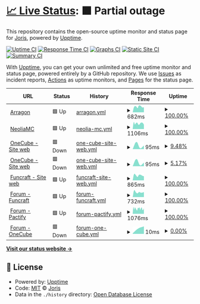 # [📈 Live Status](https://Acenox.github.io/Status): <!--live status--> **🟧 Partial outage**

This repository contains the open-source uptime monitor and status page for [Joris](https://hydeos.fr), powered by [Upptime](https://github.com/upptime/upptime).

[![Uptime CI](https://github.com/Acenox/Status/workflows/Uptime%20CI/badge.svg)](https://github.com/Acenox/Status/actions?query=workflow%3A%22Uptime+CI%22)
[![Response Time CI](https://github.com/Acenox/Status/workflows/Response%20Time%20CI/badge.svg)](https://github.com/Acenox/Status/actions?query=workflow%3A%22Response+Time+CI%22)
[![Graphs CI](https://github.com/Acenox/Status/workflows/Graphs%20CI/badge.svg)](https://github.com/Acenox/Status/actions?query=workflow%3A%22Graphs+CI%22)
[![Static Site CI](https://github.com/Acenox/Status/workflows/Static%20Site%20CI/badge.svg)](https://github.com/Acenox/Status/actions?query=workflow%3A%22Static+Site+CI%22)
[![Summary CI](https://github.com/Acenox/Status/workflows/Summary%20CI/badge.svg)](https://github.com/Acenox/Status/actions?query=workflow%3A%22Summary+CI%22)

With [Upptime](https://upptime.js.org), you can get your own unlimited and free uptime monitor and status page, powered entirely by a GitHub repository. We use [Issues](https://github.com/Acenox/Status/issues) as incident reports, [Actions](https://github.com/Acenox/Status/actions) as uptime monitors, and [Pages](https://Acenox.github.io/Status) for the status page.

<!--start: status pages-->
<!-- This summary is generated by Upptime (https://github.com/upptime/upptime) -->
<!-- Do not edit this manually, your changes will be overwritten -->
<!-- prettier-ignore -->
| URL | Status | History | Response Time | Uptime |
| --- | ------ | ------- | ------------- | ------ |
| <img alt="" src="https://icons.duckduckgo.com/ip3/arragon.hydeos.fr.ico" height="13"> [Arragon](https://arragon.hydeos.fr) | 🟩 Up | [arragon.yml](https://github.com/Acenox/Status/commits/HEAD/history/arragon.yml) | <details><summary><img alt="Response time graph" src="./graphs/arragon/response-time-week.png" height="20"> 682ms</summary><br><a href="https://Acenox.github.io/Status/history/arragon"><img alt="Response time 682" src="https://img.shields.io/endpoint?url=https%3A%2F%2Fraw.githubusercontent.com%2FAcenox%2FStatus%2FHEAD%2Fapi%2Farragon%2Fresponse-time.json"></a><br><a href="https://Acenox.github.io/Status/history/arragon"><img alt="24-hour response time 682" src="https://img.shields.io/endpoint?url=https%3A%2F%2Fraw.githubusercontent.com%2FAcenox%2FStatus%2FHEAD%2Fapi%2Farragon%2Fresponse-time-day.json"></a><br><a href="https://Acenox.github.io/Status/history/arragon"><img alt="7-day response time 682" src="https://img.shields.io/endpoint?url=https%3A%2F%2Fraw.githubusercontent.com%2FAcenox%2FStatus%2FHEAD%2Fapi%2Farragon%2Fresponse-time-week.json"></a><br><a href="https://Acenox.github.io/Status/history/arragon"><img alt="30-day response time 682" src="https://img.shields.io/endpoint?url=https%3A%2F%2Fraw.githubusercontent.com%2FAcenox%2FStatus%2FHEAD%2Fapi%2Farragon%2Fresponse-time-month.json"></a><br><a href="https://Acenox.github.io/Status/history/arragon"><img alt="1-year response time 682" src="https://img.shields.io/endpoint?url=https%3A%2F%2Fraw.githubusercontent.com%2FAcenox%2FStatus%2FHEAD%2Fapi%2Farragon%2Fresponse-time-year.json"></a></details> | <details><summary><a href="https://Acenox.github.io/Status/history/arragon">100.00%</a></summary><a href="https://Acenox.github.io/Status/history/arragon"><img alt="All-time uptime 100.00%" src="https://img.shields.io/endpoint?url=https%3A%2F%2Fraw.githubusercontent.com%2FAcenox%2FStatus%2FHEAD%2Fapi%2Farragon%2Fuptime.json"></a><br><a href="https://Acenox.github.io/Status/history/arragon"><img alt="24-hour uptime 100.00%" src="https://img.shields.io/endpoint?url=https%3A%2F%2Fraw.githubusercontent.com%2FAcenox%2FStatus%2FHEAD%2Fapi%2Farragon%2Fuptime-day.json"></a><br><a href="https://Acenox.github.io/Status/history/arragon"><img alt="7-day uptime 100.00%" src="https://img.shields.io/endpoint?url=https%3A%2F%2Fraw.githubusercontent.com%2FAcenox%2FStatus%2FHEAD%2Fapi%2Farragon%2Fuptime-week.json"></a><br><a href="https://Acenox.github.io/Status/history/arragon"><img alt="30-day uptime 100.00%" src="https://img.shields.io/endpoint?url=https%3A%2F%2Fraw.githubusercontent.com%2FAcenox%2FStatus%2FHEAD%2Fapi%2Farragon%2Fuptime-month.json"></a><br><a href="https://Acenox.github.io/Status/history/arragon"><img alt="1-year uptime 100.00%" src="https://img.shields.io/endpoint?url=https%3A%2F%2Fraw.githubusercontent.com%2FAcenox%2FStatus%2FHEAD%2Fapi%2Farragon%2Fuptime-year.json"></a></details>
| <img alt="" src="https://icons.duckduckgo.com/ip3/neoliamc.fr.ico" height="13"> [NeoliaMC](https://neoliamc.fr) | 🟩 Up | [neolia-mc.yml](https://github.com/Acenox/Status/commits/HEAD/history/neolia-mc.yml) | <details><summary><img alt="Response time graph" src="./graphs/neolia-mc/response-time-week.png" height="20"> 1106ms</summary><br><a href="https://Acenox.github.io/Status/history/neolia-mc"><img alt="Response time 1106" src="https://img.shields.io/endpoint?url=https%3A%2F%2Fraw.githubusercontent.com%2FAcenox%2FStatus%2FHEAD%2Fapi%2Fneolia-mc%2Fresponse-time.json"></a><br><a href="https://Acenox.github.io/Status/history/neolia-mc"><img alt="24-hour response time 1106" src="https://img.shields.io/endpoint?url=https%3A%2F%2Fraw.githubusercontent.com%2FAcenox%2FStatus%2FHEAD%2Fapi%2Fneolia-mc%2Fresponse-time-day.json"></a><br><a href="https://Acenox.github.io/Status/history/neolia-mc"><img alt="7-day response time 1106" src="https://img.shields.io/endpoint?url=https%3A%2F%2Fraw.githubusercontent.com%2FAcenox%2FStatus%2FHEAD%2Fapi%2Fneolia-mc%2Fresponse-time-week.json"></a><br><a href="https://Acenox.github.io/Status/history/neolia-mc"><img alt="30-day response time 1106" src="https://img.shields.io/endpoint?url=https%3A%2F%2Fraw.githubusercontent.com%2FAcenox%2FStatus%2FHEAD%2Fapi%2Fneolia-mc%2Fresponse-time-month.json"></a><br><a href="https://Acenox.github.io/Status/history/neolia-mc"><img alt="1-year response time 1106" src="https://img.shields.io/endpoint?url=https%3A%2F%2Fraw.githubusercontent.com%2FAcenox%2FStatus%2FHEAD%2Fapi%2Fneolia-mc%2Fresponse-time-year.json"></a></details> | <details><summary><a href="https://Acenox.github.io/Status/history/neolia-mc">100.00%</a></summary><a href="https://Acenox.github.io/Status/history/neolia-mc"><img alt="All-time uptime 100.00%" src="https://img.shields.io/endpoint?url=https%3A%2F%2Fraw.githubusercontent.com%2FAcenox%2FStatus%2FHEAD%2Fapi%2Fneolia-mc%2Fuptime.json"></a><br><a href="https://Acenox.github.io/Status/history/neolia-mc"><img alt="24-hour uptime 100.00%" src="https://img.shields.io/endpoint?url=https%3A%2F%2Fraw.githubusercontent.com%2FAcenox%2FStatus%2FHEAD%2Fapi%2Fneolia-mc%2Fuptime-day.json"></a><br><a href="https://Acenox.github.io/Status/history/neolia-mc"><img alt="7-day uptime 100.00%" src="https://img.shields.io/endpoint?url=https%3A%2F%2Fraw.githubusercontent.com%2FAcenox%2FStatus%2FHEAD%2Fapi%2Fneolia-mc%2Fuptime-week.json"></a><br><a href="https://Acenox.github.io/Status/history/neolia-mc"><img alt="30-day uptime 100.00%" src="https://img.shields.io/endpoint?url=https%3A%2F%2Fraw.githubusercontent.com%2FAcenox%2FStatus%2FHEAD%2Fapi%2Fneolia-mc%2Fuptime-month.json"></a><br><a href="https://Acenox.github.io/Status/history/neolia-mc"><img alt="1-year uptime 100.00%" src="https://img.shields.io/endpoint?url=https%3A%2F%2Fraw.githubusercontent.com%2FAcenox%2FStatus%2FHEAD%2Fapi%2Fneolia-mc%2Fuptime-year.json"></a></details>
| <img alt="" src="https://icons.duckduckgo.com/ip3/onecube.com.ico" height="13"> [OneCube - Site web](https://onecube.com) | 🟥 Down | [one-cube-site-web.yml](https://github.com/Acenox/Status/commits/HEAD/history/one-cube-site-web.yml) | <details><summary><img alt="Response time graph" src="./graphs/one-cube-site-web/response-time-week.png" height="20"> 95ms</summary><br><a href="https://Acenox.github.io/Status/history/one-cube-site-web"><img alt="Response time 95" src="https://img.shields.io/endpoint?url=https%3A%2F%2Fraw.githubusercontent.com%2FAcenox%2FStatus%2FHEAD%2Fapi%2Fone-cube-site-web%2Fresponse-time.json"></a><br><a href="https://Acenox.github.io/Status/history/one-cube-site-web"><img alt="24-hour response time 95" src="https://img.shields.io/endpoint?url=https%3A%2F%2Fraw.githubusercontent.com%2FAcenox%2FStatus%2FHEAD%2Fapi%2Fone-cube-site-web%2Fresponse-time-day.json"></a><br><a href="https://Acenox.github.io/Status/history/one-cube-site-web"><img alt="7-day response time 95" src="https://img.shields.io/endpoint?url=https%3A%2F%2Fraw.githubusercontent.com%2FAcenox%2FStatus%2FHEAD%2Fapi%2Fone-cube-site-web%2Fresponse-time-week.json"></a><br><a href="https://Acenox.github.io/Status/history/one-cube-site-web"><img alt="30-day response time 95" src="https://img.shields.io/endpoint?url=https%3A%2F%2Fraw.githubusercontent.com%2FAcenox%2FStatus%2FHEAD%2Fapi%2Fone-cube-site-web%2Fresponse-time-month.json"></a><br><a href="https://Acenox.github.io/Status/history/one-cube-site-web"><img alt="1-year response time 95" src="https://img.shields.io/endpoint?url=https%3A%2F%2Fraw.githubusercontent.com%2FAcenox%2FStatus%2FHEAD%2Fapi%2Fone-cube-site-web%2Fresponse-time-year.json"></a></details> | <details><summary><a href="https://Acenox.github.io/Status/history/one-cube-site-web">9.48%</a></summary><a href="https://Acenox.github.io/Status/history/one-cube-site-web"><img alt="All-time uptime 9.48%" src="https://img.shields.io/endpoint?url=https%3A%2F%2Fraw.githubusercontent.com%2FAcenox%2FStatus%2FHEAD%2Fapi%2Fone-cube-site-web%2Fuptime.json"></a><br><a href="https://Acenox.github.io/Status/history/one-cube-site-web"><img alt="24-hour uptime 9.48%" src="https://img.shields.io/endpoint?url=https%3A%2F%2Fraw.githubusercontent.com%2FAcenox%2FStatus%2FHEAD%2Fapi%2Fone-cube-site-web%2Fuptime-day.json"></a><br><a href="https://Acenox.github.io/Status/history/one-cube-site-web"><img alt="7-day uptime 9.48%" src="https://img.shields.io/endpoint?url=https%3A%2F%2Fraw.githubusercontent.com%2FAcenox%2FStatus%2FHEAD%2Fapi%2Fone-cube-site-web%2Fuptime-week.json"></a><br><a href="https://Acenox.github.io/Status/history/one-cube-site-web"><img alt="30-day uptime 9.48%" src="https://img.shields.io/endpoint?url=https%3A%2F%2Fraw.githubusercontent.com%2FAcenox%2FStatus%2FHEAD%2Fapi%2Fone-cube-site-web%2Fuptime-month.json"></a><br><a href="https://Acenox.github.io/Status/history/one-cube-site-web"><img alt="1-year uptime 9.48%" src="https://img.shields.io/endpoint?url=https%3A%2F%2Fraw.githubusercontent.com%2FAcenox%2FStatus%2FHEAD%2Fapi%2Fone-cube-site-web%2Fuptime-year.json"></a></details>
| <img alt="" src="https://icons.duckduckgo.com/ip3/onecube.com.ico" height="13"> [OneCube - Site web](https://onecube.com) | 🟥 Down | [one-cube-site-web.yml](https://github.com/Acenox/Status/commits/HEAD/history/one-cube-site-web.yml) | <details><summary><img alt="Response time graph" src="./graphs/one-cube-site-web/response-time-week.png" height="20"> 95ms</summary><br><a href="https://Acenox.github.io/Status/history/one-cube-site-web"><img alt="Response time 95" src="https://img.shields.io/endpoint?url=https%3A%2F%2Fraw.githubusercontent.com%2FAcenox%2FStatus%2FHEAD%2Fapi%2Fone-cube-site-web%2Fresponse-time.json"></a><br><a href="https://Acenox.github.io/Status/history/one-cube-site-web"><img alt="24-hour response time 95" src="https://img.shields.io/endpoint?url=https%3A%2F%2Fraw.githubusercontent.com%2FAcenox%2FStatus%2FHEAD%2Fapi%2Fone-cube-site-web%2Fresponse-time-day.json"></a><br><a href="https://Acenox.github.io/Status/history/one-cube-site-web"><img alt="7-day response time 95" src="https://img.shields.io/endpoint?url=https%3A%2F%2Fraw.githubusercontent.com%2FAcenox%2FStatus%2FHEAD%2Fapi%2Fone-cube-site-web%2Fresponse-time-week.json"></a><br><a href="https://Acenox.github.io/Status/history/one-cube-site-web"><img alt="30-day response time 95" src="https://img.shields.io/endpoint?url=https%3A%2F%2Fraw.githubusercontent.com%2FAcenox%2FStatus%2FHEAD%2Fapi%2Fone-cube-site-web%2Fresponse-time-month.json"></a><br><a href="https://Acenox.github.io/Status/history/one-cube-site-web"><img alt="1-year response time 95" src="https://img.shields.io/endpoint?url=https%3A%2F%2Fraw.githubusercontent.com%2FAcenox%2FStatus%2FHEAD%2Fapi%2Fone-cube-site-web%2Fresponse-time-year.json"></a></details> | <details><summary><a href="https://Acenox.github.io/Status/history/one-cube-site-web">5.17%</a></summary><a href="https://Acenox.github.io/Status/history/one-cube-site-web"><img alt="All-time uptime 5.17%" src="https://img.shields.io/endpoint?url=https%3A%2F%2Fraw.githubusercontent.com%2FAcenox%2FStatus%2FHEAD%2Fapi%2Fone-cube-site-web%2Fuptime.json"></a><br><a href="https://Acenox.github.io/Status/history/one-cube-site-web"><img alt="24-hour uptime 5.17%" src="https://img.shields.io/endpoint?url=https%3A%2F%2Fraw.githubusercontent.com%2FAcenox%2FStatus%2FHEAD%2Fapi%2Fone-cube-site-web%2Fuptime-day.json"></a><br><a href="https://Acenox.github.io/Status/history/one-cube-site-web"><img alt="7-day uptime 5.17%" src="https://img.shields.io/endpoint?url=https%3A%2F%2Fraw.githubusercontent.com%2FAcenox%2FStatus%2FHEAD%2Fapi%2Fone-cube-site-web%2Fuptime-week.json"></a><br><a href="https://Acenox.github.io/Status/history/one-cube-site-web"><img alt="30-day uptime 5.17%" src="https://img.shields.io/endpoint?url=https%3A%2F%2Fraw.githubusercontent.com%2FAcenox%2FStatus%2FHEAD%2Fapi%2Fone-cube-site-web%2Fuptime-month.json"></a><br><a href="https://Acenox.github.io/Status/history/one-cube-site-web"><img alt="1-year uptime 5.17%" src="https://img.shields.io/endpoint?url=https%3A%2F%2Fraw.githubusercontent.com%2FAcenox%2FStatus%2FHEAD%2Fapi%2Fone-cube-site-web%2Fuptime-year.json"></a></details>
| <img alt="" src="https://icons.duckduckgo.com/ip3/www.funcraft.net.ico" height="13"> [Funcraft - Site web](https://www.funcraft.net/fr) | 🟩 Up | [funcraft-site-web.yml](https://github.com/Acenox/Status/commits/HEAD/history/funcraft-site-web.yml) | <details><summary><img alt="Response time graph" src="./graphs/funcraft-site-web/response-time-week.png" height="20"> 865ms</summary><br><a href="https://Acenox.github.io/Status/history/funcraft-site-web"><img alt="Response time 865" src="https://img.shields.io/endpoint?url=https%3A%2F%2Fraw.githubusercontent.com%2FAcenox%2FStatus%2FHEAD%2Fapi%2Ffuncraft-site-web%2Fresponse-time.json"></a><br><a href="https://Acenox.github.io/Status/history/funcraft-site-web"><img alt="24-hour response time 865" src="https://img.shields.io/endpoint?url=https%3A%2F%2Fraw.githubusercontent.com%2FAcenox%2FStatus%2FHEAD%2Fapi%2Ffuncraft-site-web%2Fresponse-time-day.json"></a><br><a href="https://Acenox.github.io/Status/history/funcraft-site-web"><img alt="7-day response time 865" src="https://img.shields.io/endpoint?url=https%3A%2F%2Fraw.githubusercontent.com%2FAcenox%2FStatus%2FHEAD%2Fapi%2Ffuncraft-site-web%2Fresponse-time-week.json"></a><br><a href="https://Acenox.github.io/Status/history/funcraft-site-web"><img alt="30-day response time 865" src="https://img.shields.io/endpoint?url=https%3A%2F%2Fraw.githubusercontent.com%2FAcenox%2FStatus%2FHEAD%2Fapi%2Ffuncraft-site-web%2Fresponse-time-month.json"></a><br><a href="https://Acenox.github.io/Status/history/funcraft-site-web"><img alt="1-year response time 865" src="https://img.shields.io/endpoint?url=https%3A%2F%2Fraw.githubusercontent.com%2FAcenox%2FStatus%2FHEAD%2Fapi%2Ffuncraft-site-web%2Fresponse-time-year.json"></a></details> | <details><summary><a href="https://Acenox.github.io/Status/history/funcraft-site-web">100.00%</a></summary><a href="https://Acenox.github.io/Status/history/funcraft-site-web"><img alt="All-time uptime 100.00%" src="https://img.shields.io/endpoint?url=https%3A%2F%2Fraw.githubusercontent.com%2FAcenox%2FStatus%2FHEAD%2Fapi%2Ffuncraft-site-web%2Fuptime.json"></a><br><a href="https://Acenox.github.io/Status/history/funcraft-site-web"><img alt="24-hour uptime 100.00%" src="https://img.shields.io/endpoint?url=https%3A%2F%2Fraw.githubusercontent.com%2FAcenox%2FStatus%2FHEAD%2Fapi%2Ffuncraft-site-web%2Fuptime-day.json"></a><br><a href="https://Acenox.github.io/Status/history/funcraft-site-web"><img alt="7-day uptime 100.00%" src="https://img.shields.io/endpoint?url=https%3A%2F%2Fraw.githubusercontent.com%2FAcenox%2FStatus%2FHEAD%2Fapi%2Ffuncraft-site-web%2Fuptime-week.json"></a><br><a href="https://Acenox.github.io/Status/history/funcraft-site-web"><img alt="30-day uptime 100.00%" src="https://img.shields.io/endpoint?url=https%3A%2F%2Fraw.githubusercontent.com%2FAcenox%2FStatus%2FHEAD%2Fapi%2Ffuncraft-site-web%2Fuptime-month.json"></a><br><a href="https://Acenox.github.io/Status/history/funcraft-site-web"><img alt="1-year uptime 100.00%" src="https://img.shields.io/endpoint?url=https%3A%2F%2Fraw.githubusercontent.com%2FAcenox%2FStatus%2FHEAD%2Fapi%2Ffuncraft-site-web%2Fuptime-year.json"></a></details>
| <img alt="" src="https://icons.duckduckgo.com/ip3/community.funcraft.net.ico" height="13"> [Forum - Funcraft](https://community.funcraft.net/) | 🟩 Up | [forum-funcraft.yml](https://github.com/Acenox/Status/commits/HEAD/history/forum-funcraft.yml) | <details><summary><img alt="Response time graph" src="./graphs/forum-funcraft/response-time-week.png" height="20"> 732ms</summary><br><a href="https://Acenox.github.io/Status/history/forum-funcraft"><img alt="Response time 732" src="https://img.shields.io/endpoint?url=https%3A%2F%2Fraw.githubusercontent.com%2FAcenox%2FStatus%2FHEAD%2Fapi%2Fforum-funcraft%2Fresponse-time.json"></a><br><a href="https://Acenox.github.io/Status/history/forum-funcraft"><img alt="24-hour response time 732" src="https://img.shields.io/endpoint?url=https%3A%2F%2Fraw.githubusercontent.com%2FAcenox%2FStatus%2FHEAD%2Fapi%2Fforum-funcraft%2Fresponse-time-day.json"></a><br><a href="https://Acenox.github.io/Status/history/forum-funcraft"><img alt="7-day response time 732" src="https://img.shields.io/endpoint?url=https%3A%2F%2Fraw.githubusercontent.com%2FAcenox%2FStatus%2FHEAD%2Fapi%2Fforum-funcraft%2Fresponse-time-week.json"></a><br><a href="https://Acenox.github.io/Status/history/forum-funcraft"><img alt="30-day response time 732" src="https://img.shields.io/endpoint?url=https%3A%2F%2Fraw.githubusercontent.com%2FAcenox%2FStatus%2FHEAD%2Fapi%2Fforum-funcraft%2Fresponse-time-month.json"></a><br><a href="https://Acenox.github.io/Status/history/forum-funcraft"><img alt="1-year response time 732" src="https://img.shields.io/endpoint?url=https%3A%2F%2Fraw.githubusercontent.com%2FAcenox%2FStatus%2FHEAD%2Fapi%2Fforum-funcraft%2Fresponse-time-year.json"></a></details> | <details><summary><a href="https://Acenox.github.io/Status/history/forum-funcraft">100.00%</a></summary><a href="https://Acenox.github.io/Status/history/forum-funcraft"><img alt="All-time uptime 100.00%" src="https://img.shields.io/endpoint?url=https%3A%2F%2Fraw.githubusercontent.com%2FAcenox%2FStatus%2FHEAD%2Fapi%2Fforum-funcraft%2Fuptime.json"></a><br><a href="https://Acenox.github.io/Status/history/forum-funcraft"><img alt="24-hour uptime 100.00%" src="https://img.shields.io/endpoint?url=https%3A%2F%2Fraw.githubusercontent.com%2FAcenox%2FStatus%2FHEAD%2Fapi%2Fforum-funcraft%2Fuptime-day.json"></a><br><a href="https://Acenox.github.io/Status/history/forum-funcraft"><img alt="7-day uptime 100.00%" src="https://img.shields.io/endpoint?url=https%3A%2F%2Fraw.githubusercontent.com%2FAcenox%2FStatus%2FHEAD%2Fapi%2Fforum-funcraft%2Fuptime-week.json"></a><br><a href="https://Acenox.github.io/Status/history/forum-funcraft"><img alt="30-day uptime 100.00%" src="https://img.shields.io/endpoint?url=https%3A%2F%2Fraw.githubusercontent.com%2FAcenox%2FStatus%2FHEAD%2Fapi%2Fforum-funcraft%2Fuptime-month.json"></a><br><a href="https://Acenox.github.io/Status/history/forum-funcraft"><img alt="1-year uptime 100.00%" src="https://img.shields.io/endpoint?url=https%3A%2F%2Fraw.githubusercontent.com%2FAcenox%2FStatus%2FHEAD%2Fapi%2Fforum-funcraft%2Fuptime-year.json"></a></details>
| <img alt="" src="https://icons.duckduckgo.com/ip3/community.ascentia.fr.ico" height="13"> [Forum - Pactify](https://community.ascentia.fr/) | 🟩 Up | [forum-pactify.yml](https://github.com/Acenox/Status/commits/HEAD/history/forum-pactify.yml) | <details><summary><img alt="Response time graph" src="./graphs/forum-pactify/response-time-week.png" height="20"> 1076ms</summary><br><a href="https://Acenox.github.io/Status/history/forum-pactify"><img alt="Response time 1076" src="https://img.shields.io/endpoint?url=https%3A%2F%2Fraw.githubusercontent.com%2FAcenox%2FStatus%2FHEAD%2Fapi%2Fforum-pactify%2Fresponse-time.json"></a><br><a href="https://Acenox.github.io/Status/history/forum-pactify"><img alt="24-hour response time 1076" src="https://img.shields.io/endpoint?url=https%3A%2F%2Fraw.githubusercontent.com%2FAcenox%2FStatus%2FHEAD%2Fapi%2Fforum-pactify%2Fresponse-time-day.json"></a><br><a href="https://Acenox.github.io/Status/history/forum-pactify"><img alt="7-day response time 1076" src="https://img.shields.io/endpoint?url=https%3A%2F%2Fraw.githubusercontent.com%2FAcenox%2FStatus%2FHEAD%2Fapi%2Fforum-pactify%2Fresponse-time-week.json"></a><br><a href="https://Acenox.github.io/Status/history/forum-pactify"><img alt="30-day response time 1076" src="https://img.shields.io/endpoint?url=https%3A%2F%2Fraw.githubusercontent.com%2FAcenox%2FStatus%2FHEAD%2Fapi%2Fforum-pactify%2Fresponse-time-month.json"></a><br><a href="https://Acenox.github.io/Status/history/forum-pactify"><img alt="1-year response time 1076" src="https://img.shields.io/endpoint?url=https%3A%2F%2Fraw.githubusercontent.com%2FAcenox%2FStatus%2FHEAD%2Fapi%2Fforum-pactify%2Fresponse-time-year.json"></a></details> | <details><summary><a href="https://Acenox.github.io/Status/history/forum-pactify">100.00%</a></summary><a href="https://Acenox.github.io/Status/history/forum-pactify"><img alt="All-time uptime 100.00%" src="https://img.shields.io/endpoint?url=https%3A%2F%2Fraw.githubusercontent.com%2FAcenox%2FStatus%2FHEAD%2Fapi%2Fforum-pactify%2Fuptime.json"></a><br><a href="https://Acenox.github.io/Status/history/forum-pactify"><img alt="24-hour uptime 100.00%" src="https://img.shields.io/endpoint?url=https%3A%2F%2Fraw.githubusercontent.com%2FAcenox%2FStatus%2FHEAD%2Fapi%2Fforum-pactify%2Fuptime-day.json"></a><br><a href="https://Acenox.github.io/Status/history/forum-pactify"><img alt="7-day uptime 100.00%" src="https://img.shields.io/endpoint?url=https%3A%2F%2Fraw.githubusercontent.com%2FAcenox%2FStatus%2FHEAD%2Fapi%2Fforum-pactify%2Fuptime-week.json"></a><br><a href="https://Acenox.github.io/Status/history/forum-pactify"><img alt="30-day uptime 100.00%" src="https://img.shields.io/endpoint?url=https%3A%2F%2Fraw.githubusercontent.com%2FAcenox%2FStatus%2FHEAD%2Fapi%2Fforum-pactify%2Fuptime-month.json"></a><br><a href="https://Acenox.github.io/Status/history/forum-pactify"><img alt="1-year uptime 100.00%" src="https://img.shields.io/endpoint?url=https%3A%2F%2Fraw.githubusercontent.com%2FAcenox%2FStatus%2FHEAD%2Fapi%2Fforum-pactify%2Fuptime-year.json"></a></details>
| <img alt="" src="https://icons.duckduckgo.com/ip3/www.onecube.com.ico" height="13"> [Forum - OneCube](https://www.onecube.com/forum) | 🟥 Down | [forum-one-cube.yml](https://github.com/Acenox/Status/commits/HEAD/history/forum-one-cube.yml) | <details><summary><img alt="Response time graph" src="./graphs/forum-one-cube/response-time-week.png" height="20"> 10ms</summary><br><a href="https://Acenox.github.io/Status/history/forum-one-cube"><img alt="Response time 10" src="https://img.shields.io/endpoint?url=https%3A%2F%2Fraw.githubusercontent.com%2FAcenox%2FStatus%2FHEAD%2Fapi%2Fforum-one-cube%2Fresponse-time.json"></a><br><a href="https://Acenox.github.io/Status/history/forum-one-cube"><img alt="24-hour response time 10" src="https://img.shields.io/endpoint?url=https%3A%2F%2Fraw.githubusercontent.com%2FAcenox%2FStatus%2FHEAD%2Fapi%2Fforum-one-cube%2Fresponse-time-day.json"></a><br><a href="https://Acenox.github.io/Status/history/forum-one-cube"><img alt="7-day response time 10" src="https://img.shields.io/endpoint?url=https%3A%2F%2Fraw.githubusercontent.com%2FAcenox%2FStatus%2FHEAD%2Fapi%2Fforum-one-cube%2Fresponse-time-week.json"></a><br><a href="https://Acenox.github.io/Status/history/forum-one-cube"><img alt="30-day response time 10" src="https://img.shields.io/endpoint?url=https%3A%2F%2Fraw.githubusercontent.com%2FAcenox%2FStatus%2FHEAD%2Fapi%2Fforum-one-cube%2Fresponse-time-month.json"></a><br><a href="https://Acenox.github.io/Status/history/forum-one-cube"><img alt="1-year response time 10" src="https://img.shields.io/endpoint?url=https%3A%2F%2Fraw.githubusercontent.com%2FAcenox%2FStatus%2FHEAD%2Fapi%2Fforum-one-cube%2Fresponse-time-year.json"></a></details> | <details><summary><a href="https://Acenox.github.io/Status/history/forum-one-cube">0.00%</a></summary><a href="https://Acenox.github.io/Status/history/forum-one-cube"><img alt="All-time uptime 0.00%" src="https://img.shields.io/endpoint?url=https%3A%2F%2Fraw.githubusercontent.com%2FAcenox%2FStatus%2FHEAD%2Fapi%2Fforum-one-cube%2Fuptime.json"></a><br><a href="https://Acenox.github.io/Status/history/forum-one-cube"><img alt="24-hour uptime 0.00%" src="https://img.shields.io/endpoint?url=https%3A%2F%2Fraw.githubusercontent.com%2FAcenox%2FStatus%2FHEAD%2Fapi%2Fforum-one-cube%2Fuptime-day.json"></a><br><a href="https://Acenox.github.io/Status/history/forum-one-cube"><img alt="7-day uptime 0.00%" src="https://img.shields.io/endpoint?url=https%3A%2F%2Fraw.githubusercontent.com%2FAcenox%2FStatus%2FHEAD%2Fapi%2Fforum-one-cube%2Fuptime-week.json"></a><br><a href="https://Acenox.github.io/Status/history/forum-one-cube"><img alt="30-day uptime 0.00%" src="https://img.shields.io/endpoint?url=https%3A%2F%2Fraw.githubusercontent.com%2FAcenox%2FStatus%2FHEAD%2Fapi%2Fforum-one-cube%2Fuptime-month.json"></a><br><a href="https://Acenox.github.io/Status/history/forum-one-cube"><img alt="1-year uptime 0.00%" src="https://img.shields.io/endpoint?url=https%3A%2F%2Fraw.githubusercontent.com%2FAcenox%2FStatus%2FHEAD%2Fapi%2Fforum-one-cube%2Fuptime-year.json"></a></details>

<!--end: status pages-->

[**Visit our status website →**](https://Acenox.github.io/Status)

## 📄 License

- Powered by: [Upptime](https://github.com/upptime/upptime)
- Code: [MIT](./LICENSE) © [Joris](https://hydeos.fr)
- Data in the `./history` directory: [Open Database License](https://opendatacommons.org/licenses/odbl/1-0/)
